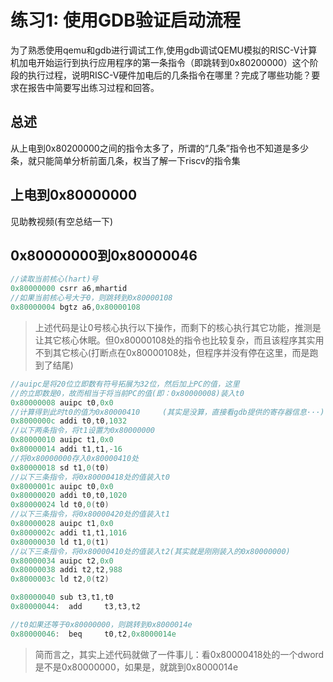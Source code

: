 # 练习1: 使用GDB验证启动流程

为了熟悉使用qemu和gdb进行调试工作,使用gdb调试QEMU模拟的RISC-V计算机加电开始运行到执行应用程序的第一条指令（即跳转到0x80200000）这个阶段的执行过程，说明RISC-V硬件加电后的几条指令在哪里？完成了哪些功能？要求在报告中简要写出练习过程和回答。

## 总述
从上电到0x80200000之间的指令太多了，所谓的“几条”指令也不知道是多少条，就只能简单分析前面几条，权当了解一下riscv的指令集

## 上电到0x80000000
见助教视频(有空总结一下)

## 0x80000000到0x80000046

```C
//读取当前核心(hart)号
0x80000000 csrr a6,mhartid 
//如果当前核心号大于0，则跳转到0x80000108
0x80000004 bgtz a6,0x80000108 
```

>上述代码是让0号核心执行以下操作，而剩下的核心执行其它功能，推测是让其它核心休眠。但0x80000108处的指令也比较复杂，而且该程序其实用不到其它核心(打断点在0x80000108处，但程序并没有停在这里，而是跑到了结尾)


```C
//auipc是将20位立即数有符号拓展为32位，然后加上PC的值，这里
//的立即数是0，故而相当于将当前PC的值(即：0x80000008)装入t0
0x80000008 auipc t0,0x0
//计算得到此时t0的值为0x80000410     (其实是没算，直接看gdb提供的寄存器信息···)
0x8000000c addi t0,t0,1032
//以下两条指令，将t1设置为0x80000000
0x80000010 auipc t1,0x0 
0x80000014 addi t1,t1,-16
//将0x80000000存入0x80000410处
0x80000018 sd t1,0(t0)
//以下三条指令，将0x80000418处的值装入t0
0x8000001c auipc t0,0x0 
0x80000020 addi t0,t0,1020 
0x80000024 ld t0,0(t0)
//以下三条指令，将0x80000420处的值装入t1
0x80000028 auipc t1,0x0 
0x8000002c addi t1,t1,1016 
0x80000030 ld t1,0(t1) 
//以下三条指令，将0x80000410处的值装入t2(其实就是刚刚装入的0x80000000)
0x80000034 auipc t2,0x0 
0x80000038 addi t2,t2,988 
0x8000003c ld t2,0(t2) 

0x80000040 sub t3,t1,t0
0x80000044:  add     t3,t3,t2

//t0如果还等于0x80000000，则跳转到0x8000014e
0x80000046:  beq     t0,t2,0x8000014e
```

>简而言之，其实上述代码就做了一件事儿：看0x80000418处的一个dword是不是0x80000000，如果是，就跳到0x8000014e













